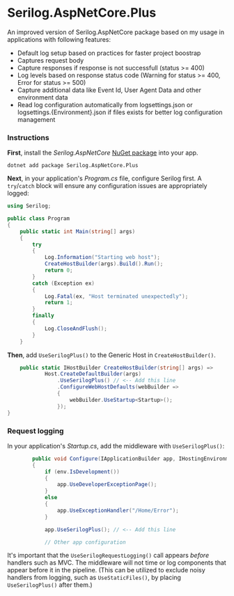 # Serilog.AspNetCore.Plus 
An improved version of Serilog.AspNetCore package based on my usage in applications with following features:

- Default log setup based on practices for faster project boostrap
- Captures request body
- Capture responses if response is not successfull (status >= 400)
- Log levels based on response status code (Warning for status >= 400, Error for status >= 500)
- Capture additional data like Event Id, User Agent Data and other environment data
- Read log configuration automatically from logsettings.json or logsettings.{Environment}.json if files exists for better log configuration management

### Instructions

**First**, install the _Serilog.AspNetCore_ [NuGet package](https://www.nuget.org/packages/Serilog.AspNetCore) into your app.

```shell
dotnet add package Serilog.AspNetCore.Plus
```

**Next**, in your application's _Program.cs_ file, configure Serilog first.  A `try`/`catch` block will ensure any configuration issues are appropriately logged:

```csharp
using Serilog;

public class Program
{
    public static int Main(string[] args)
    {
        try
        {
            Log.Information("Starting web host");
            CreateHostBuilder(args).Build().Run();
            return 0;
        }
        catch (Exception ex)
        {
            Log.Fatal(ex, "Host terminated unexpectedly");
            return 1;
        }
        finally
        {
            Log.CloseAndFlush();
        }
    }
```

**Then**, add `UseSerilogPlus()` to the Generic Host in `CreateHostBuilder()`.

```csharp        
    public static IHostBuilder CreateHostBuilder(string[] args) =>
            Host.CreateDefaultBuilder(args)
                .UseSerilogPlus() // <-- Add this line
                .ConfigureWebHostDefaults(webBuilder =>
                {
                    webBuilder.UseStartup<Startup>();
                });
}
```

### Request logging

In your application's _Startup.cs_, add the middleware with `UseSerilogPlus()`:

```csharp
        public void Configure(IApplicationBuilder app, IHostingEnvironment env)
        {
            if (env.IsDevelopment())
            {
                app.UseDeveloperExceptionPage();
            }
            else
            {
                app.UseExceptionHandler("/Home/Error");
            }

            app.UseSerilogPlus(); // <-- Add this line

            // Other app configuration
```

It's important that the `UseSerilogRequestLogging()` call appears _before_ handlers such as MVC. The middleware will not time or log components that appear before it in the pipeline. (This can be utilized to exclude noisy handlers from logging, such as `UseStaticFiles()`, by placing `UseSerilogPlus()` after them.)

